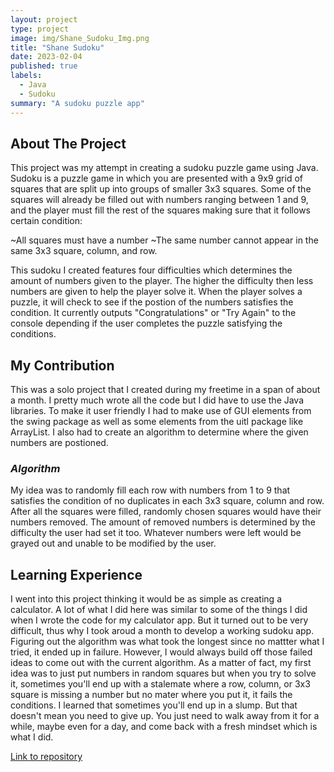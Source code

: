 ```yaml
---
layout: project
type: project
image: img/Shane_Sudoku_Img.png
title: "Shane Sudoku"
date: 2023-02-04
published: true
labels:
  - Java
  - Sudoku
summary: "A sudoku puzzle app"
---
```


## About The Project

This project was my attempt in creating a sudoku puzzle game using Java. Sudoku is a puzzle game in which you are presented with a 9x9 grid of squares that are split up into groups of smaller 3x3 squares. Some of the squares will already be filled out with numbers ranging between 1 and 9, and the player must fill the rest of the squares making sure that it follows certain condition:

~All squares must have a number
~The same number cannot appear in the same 3x3 square, column, and row. 

This sudoku I created features four difficulties which determines the amount of numbers given to the player. The higher the difficulty then less numbers are given to help the player solve it. When the player solves a puzzle, it will check to see if the postion of the numbers satisfies the condition. It currently outputs "Congratulations" or "Try Again" to the console depending if the user completes the puzzle satisfying the conditions. 

## My Contribution

This was a solo project that I created during my freetime in a span of about a month. I pretty much wrote all the code but I did have to use the Java libraries. To make it user friendly I had to make use of GUI elements from the swing package as well as some elements from the uitl package like ArrayList. I also had to create an algorithm to determine where the given numbers are postioned. 

### *Algorithm*

My idea was to randomly fill each row with numbers from 1 to 9 that satisfies the condition of no duplicates in each 3x3 square, column and row. After all the squares were filled, randomly chosen squares would have their numbers removed. The amount of removed numbers is determined by the difficulty the user had set it too. Whatever numbers were left would be grayed out and unable to be modified by the user.

## Learning Experience

I went into this project thinking it would be as simple as creating a calculator. A lot of what I did here was similar to some of the things I did when I wrote the code for my calculator app. But it turned out to be very difficult, thus why I took aroud a month to develop a working sudoku app. Figuring out the algorithm was what took the longest since no mattter what I tried, it ended up in failure. However, I would always build off those failed ideas to come out with the current algorithm. As a matter of fact, my first idea was to just put numbers in random squares but when you try to solve it, sometimes you'll end up with a stalemate where a row, column, or 3x3 square is missing a number but no mater where you put it, it fails the conditions. I learned that sometimes you'll end up in a slump. But that doesn't mean you need to give up. You just need to walk away from it for a while, maybe even for a day, and come back with a fresh mindset which is what I did. 

[Link to repository](https://github.com/UHM-ShaneB/Shane_Sudoku)

